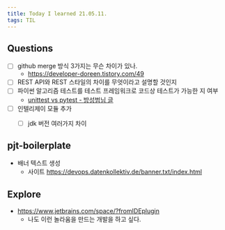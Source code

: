 ```yaml
---
title: Today I learned 21.05.11.
tags: TIL
---
```


## Questions

- [ ] github merge 방식 3가지는 무슨 차이가 있나.
  - https://developer-doreen.tistory.com/49
- [ ] REST API와 REST 스타일의 차이를 무엇이라고 설명할 것인지
- [ ] 파이썬 알고리즘 테스트를 테스트 프레임워크로 코드상 테스트가 가능한 지 여부
  - [unittest vs pytest - 방성범님 글](https://www.bangseongbeom.com/unittest-vs-pytest.html)
- [ ] 인텔리제이 모듈 추가
  - [ ] jdk 버전 여러가지 차이



## pjt-boilerplate

- 배너 텍스트 생성
  - 사이트 https://devops.datenkollektiv.de/banner.txt/index.html



## Explore

- https://www.jetbrains.com/space/?fromIDEplugin
  - 나도 이런 놀라움을 만드는 개발을 하고 싶다.

